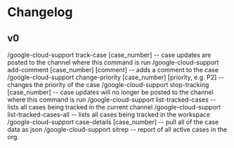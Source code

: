 # Changelog
## v0
/google-cloud-support track-case [case_number] -- case updates are posted to the channel where this command is run
/google-cloud-support add-comment [case_number] [comment] -- adds a comment to the case
/google-cloud-support change-priority [case_number] [priority, e.g. P2] -- changes the priority of the case
/google-cloud-support stop-tracking [case_number] -- case updates will no longer be posted to the channel where this command is run
/google-cloud-support list-tracked-cases -- lists all cases being tracked in the current channel
/google-cloud-support list-tracked-cases-all -- lists all cases being tracked in the workspace
/google-cloud-support case-details [case_number] -- pull all of the case data as json
/google-cloud-support sitrep -- report of all active cases in the org.
